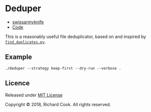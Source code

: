 # Deduper

* [swissarmyknife](README.md)
* [Code](deduper)

This is a reasonably useful file deduplicator, based on and inspired by [`find_duplicates.py`][find-duplicates].

## Example

```
./deduper --strategy keep-first --dry-run --verbose .
```

## Licence

Released under [MIT License][licence]

Copyright &copy; 2018, Richard Cook. All rights reserved.

[find-duplicates]: https://gist.github.com/jinie/b51f75fa1ece7c02ca3f/
[licence]: LICENSE
